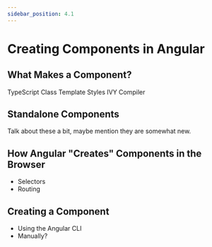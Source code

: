 ```yaml
---
sidebar_position: 4.1
---
```


# Creating Components in Angular

## What Makes a Component?

TypeScript Class
Template
Styles
IVY Compiler

## Standalone Components

Talk about these a bit, maybe mention they are somewhat new. 

## How Angular "Creates" Components in the Browser

- Selectors
- Routing

## Creating a Component 

- Using the Angular CLI
- Manually?

